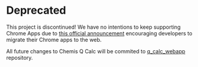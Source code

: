# Deprecated

This project is discontinued! We have no intentions to keep supporting Chrome Apps due to [this official announcement](https://blog.chromium.org/2016/08/from-chrome-apps-to-web.html) encouraging developers to migrate their Chrome apps to the web.

All future changes to Chemis Q Calc will be commited to [q_calc_webapp](https://github.com/ChemisTechlabs/q_calc_webapp) repository.
